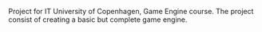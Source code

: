Project for IT University of Copenhagen, Game Engine course. The project consist of creating a basic but complete game engine.